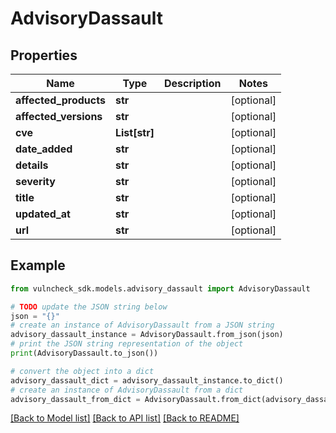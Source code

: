 # AdvisoryDassault


## Properties

Name | Type | Description | Notes
------------ | ------------- | ------------- | -------------
**affected_products** | **str** |  | [optional] 
**affected_versions** | **str** |  | [optional] 
**cve** | **List[str]** |  | [optional] 
**date_added** | **str** |  | [optional] 
**details** | **str** |  | [optional] 
**severity** | **str** |  | [optional] 
**title** | **str** |  | [optional] 
**updated_at** | **str** |  | [optional] 
**url** | **str** |  | [optional] 

## Example

```python
from vulncheck_sdk.models.advisory_dassault import AdvisoryDassault

# TODO update the JSON string below
json = "{}"
# create an instance of AdvisoryDassault from a JSON string
advisory_dassault_instance = AdvisoryDassault.from_json(json)
# print the JSON string representation of the object
print(AdvisoryDassault.to_json())

# convert the object into a dict
advisory_dassault_dict = advisory_dassault_instance.to_dict()
# create an instance of AdvisoryDassault from a dict
advisory_dassault_from_dict = AdvisoryDassault.from_dict(advisory_dassault_dict)
```
[[Back to Model list]](../README.md#documentation-for-models) [[Back to API list]](../README.md#documentation-for-api-endpoints) [[Back to README]](../README.md)


